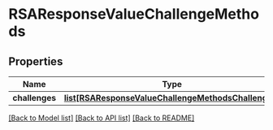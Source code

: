 # RSAResponseValueChallengeMethods

## Properties
Name | Type | Description | Notes
------------ | ------------- | ------------- | -------------
**challenges** | [**list[RSAResponseValueChallengeMethodsChallenges]**](RSAResponseValueChallengeMethodsChallenges.md) |  | [optional] 

[[Back to Model list]](../README.md#documentation-for-models) [[Back to API list]](../README.md#documentation-for-api-endpoints) [[Back to README]](../README.md)

